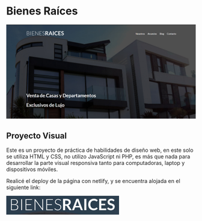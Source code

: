 # Bienes Raíces
![logo](logo.png)
## Proyecto Visual

Este es un proyecto de práctica de habilidades de diseño web, en este solo se utiliza HTML y CSS, no utilizo JavaScript ni PHP, es más que nada para desarrollar la parte visual responsiva tanto para computadoras, laptop y dispositivos móviles.



Realicé el deploy de la página con netlify, y se encuentra alojada en el siguiente link:

<a href="https://modest-minsky-aa741a.netlify.app/" target="_blank"><img src="logolink.png" alt="Click Aquí 😎" width="300"></a>

